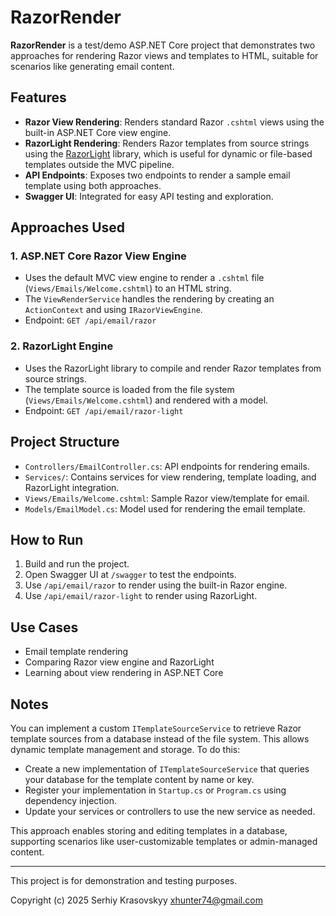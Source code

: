 # RazorRender

**RazorRender** is a test/demo ASP.NET Core project that demonstrates two approaches for rendering Razor views and templates to HTML, suitable for scenarios like generating email content.

## Features

- **Razor View Rendering**: Renders standard Razor `.cshtml` views using the built-in ASP.NET Core view engine.
- **RazorLight Rendering**: Renders Razor templates from source strings using the [RazorLight](https://github.com/toddams/RazorLight) library, which is useful for dynamic or file-based templates outside the MVC pipeline.
- **API Endpoints**: Exposes two endpoints to render a sample email template using both approaches.
- **Swagger UI**: Integrated for easy API testing and exploration.

## Approaches Used

### 1. ASP.NET Core Razor View Engine

- Uses the default MVC view engine to render a `.cshtml` file (`Views/Emails/Welcome.cshtml`) to an HTML string.
- The `ViewRenderService` handles the rendering by creating an `ActionContext` and using `IRazorViewEngine`.
- Endpoint: `GET /api/email/razor`

### 2. RazorLight Engine

- Uses the RazorLight library to compile and render Razor templates from source strings.
- The template source is loaded from the file system (`Views/Emails/Welcome.cshtml`) and rendered with a model.
- Endpoint: `GET /api/email/razor-light`

## Project Structure

- `Controllers/EmailController.cs`: API endpoints for rendering emails.
- `Services/`: Contains services for view rendering, template loading, and RazorLight integration.
- `Views/Emails/Welcome.cshtml`: Sample Razor view/template for email.
- `Models/EmailModel.cs`: Model used for rendering the email template.

## How to Run

1. Build and run the project.
2. Open Swagger UI at `/swagger` to test the endpoints.
3. Use `/api/email/razor` to render using the built-in Razor engine.
4. Use `/api/email/razor-light` to render using RazorLight.

## Use Cases

- Email template rendering
- Comparing Razor view engine and RazorLight
- Learning about view rendering in ASP.NET Core

## Notes

You can implement a custom `ITemplateSourceService` to retrieve Razor template sources from a database instead of the file system. This allows dynamic template management and storage. To do this:

- Create a new implementation of `ITemplateSourceService` that queries your database for the template content by name or key.
- Register your implementation in `Startup.cs` or `Program.cs` using dependency injection.
- Update your services or controllers to use the new service as needed.

This approach enables storing and editing templates in a database, supporting scenarios like user-customizable templates or admin-managed content.

---

This project is for demonstration and testing purposes.

Copyright (c) 2025 Serhiy Krasovskyy xhunter74@gmail.com
